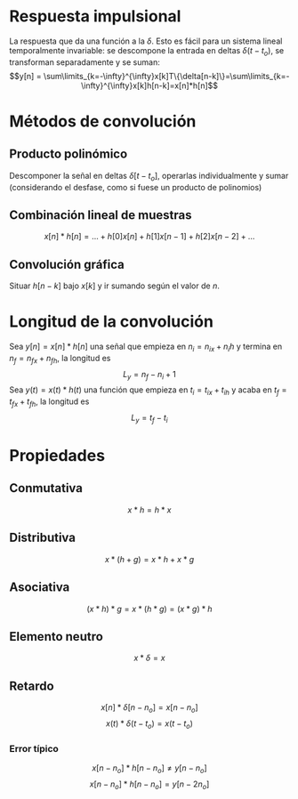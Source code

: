 # Respuesta impulsional
La respuesta que da una función a la $\delta$. Esto es fácil para un sistema lineal temporalmente invariable: se descompone la entrada en deltas $\delta(t-t_{o})$, se transforman separadamente y se suman: $$y[n] = \sum\limits_{k=-\infty}^{\infty}x[k]T\{\delta[n-k]\}=\sum\limits_{k=-\infty}^{\infty}x[k]h[n-k]=x[n]*h[n]$$
# Métodos de convolución
## Producto polinómico
Descomponer la señal en deltas $\delta[t-t_{o}]$, operarlas individualmente y sumar (considerando el desfase, como si fuese un producto de polinomios)
## Combinación lineal de muestras
$$x[n]*h[n]=\dots+h[0]x[n]+h[1]x[n-1]+h[2]x[n-2]+\dots$$
## Convolución gráfica
Situar $h[n-k]$ bajo $x[k]$ y ir sumando según el valor de $n$.

# Longitud de la convolución
Sea $y[n]=x[n]*h[n]$ una señal que empieza en $n_{i}=n_{ix}+n_ih$ y termina en $n_{f}=n_{fx}+n_{fh}$, la longitud es $$L_{y}=n_{f}-n_{i}+1$$
Sea $y(t)=x(t)*h(t)$ una función que empieza en $t_{i}=t_{ix}+t_{ih}$ y acaba en $t_{f}=t_{fx}+t_{fh}$, la longitud es $$L_{y}=t_{f}-t_{i}$$
# Propiedades
## Conmutativa
$$x*h=h*x$$
## Distributiva
$$x*(h+g)=x*h+x*g$$
## Asociativa
$$(x*h)*g=x*(h*g)=(x*g)*h$$
## Elemento neutro
$$x*\delta=x$$
## Retardo
$$x[n]*\delta[n-n_{o}]=x[n-n_{o}]$$ $$x(t)*\delta(t-t_{o})=x(t-t_{o})$$
### Error típico
$$x[n-n_{o}]*h[n-n_{o}]\neq y[n-n_{o}]$$ $$x[n-n_{o}]*h[n-n_{o}]=y[n-2n_{o}]$$